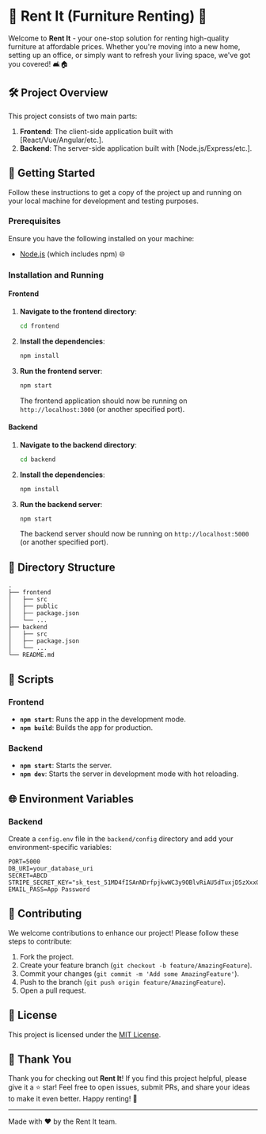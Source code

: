 # 🌟 Rent It (Furniture Renting) 🌟

Welcome to **Rent It** - your one-stop solution for renting high-quality furniture at affordable prices. Whether you're moving into a new home, setting up an office, or simply want to refresh your living space, we've got you covered! 🛋️🏠

## 🛠️ Project Overview

This project consists of two main parts:
1. **Frontend**: The client-side application built with [React/Vue/Angular/etc.].
2. **Backend**: The server-side application built with [Node.js/Express/etc.].

## 🚀 Getting Started

Follow these instructions to get a copy of the project up and running on your local machine for development and testing purposes.

### Prerequisites

Ensure you have the following installed on your machine:
- [Node.js](https://nodejs.org/) (which includes npm) 🌐

### Installation and Running

#### Frontend

1. **Navigate to the frontend directory**:
   ```bash
   cd frontend
   ```

2. **Install the dependencies**:
   ```bash
   npm install
   ```

3. **Run the frontend server**:
   ```bash
   npm start 
   ```

   The frontend application should now be running on `http://localhost:3000` (or another specified port).

#### Backend

1. **Navigate to the backend directory**:
   ```bash
   cd backend
   ```

2. **Install the dependencies**:
   ```bash
   npm install
   ```

3. **Run the backend server**:
   ```bash
   npm start 
   ```

   The backend server should now be running on `http://localhost:5000` (or another specified port).

## 📂 Directory Structure

```
.
├── frontend
│   ├── src
│   ├── public
│   ├── package.json
│   └── ...
├── backend
│   ├── src
│   ├── package.json
│   └── ...
└── README.md
```

## 📜 Scripts

### Frontend

- **`npm start`**: Runs the app in the development mode.
- **`npm build`**: Builds the app for production.

### Backend

- **`npm start`**: Starts the server.
- **`npm dev`**: Starts the server in development mode with hot reloading.

## 🌐 Environment Variables

### Backend

Create a `config.env` file in the `backend/config` directory and add your environment-specific variables:

```
PORT=5000
DB_URI=your_database_uri
SECRET=ABCD
STRIPE_SECRET_KEY="sk_test_51MD4fISAnNDrfpjkwWC3y9OBlvRiAU5dTuxjD5zXxxQzvtWFBZicKXfNniiKJKqLTjE6X85yJYtqNrlTJBregocI009FqdBmnc"
EMAIL_PASS=App Password
```

## 🤝 Contributing

We welcome contributions to enhance our project! Please follow these steps to contribute:

1. Fork the project.
2. Create your feature branch (`git checkout -b feature/AmazingFeature`).
3. Commit your changes (`git commit -m 'Add some AmazingFeature'`).
4. Push to the branch (`git push origin feature/AmazingFeature`).
5. Open a pull request.


## 📜 License

This project is licensed under the [MIT License](LICENSE).

## 🎉 Thank You

Thank you for checking out **Rent It**! If you find this project helpful, please give it a ⭐ star! Feel free to open issues, submit PRs, and share your ideas to make it even better. Happy renting! 🎈

---

Made with ❤️ by the Rent It team.
```
